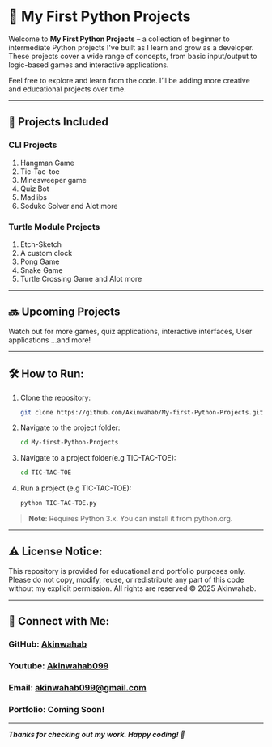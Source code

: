 # 🐍 My First Python Projects

Welcome to **My First Python Projects** – a collection of beginner to intermediate Python projects I've built as I learn and grow as a developer. 
These projects cover a wide range of concepts, from basic input/output to logic-based games and interactive applications.

Feel free to explore and learn from the code. I’ll be adding more creative and educational projects over time.

---

## 📁 Projects Included

 ### CLI Projects 
 1. Hangman Game
 2. Tic-Tac-toe
 3. Minesweeper game
 4. Quiz Bot
 5. Madlibs
 6. Soduko Solver
and Alot more

 ### Turtle Module Projects 
 1. Etch-Sketch
 2. A custom clock
 3. Pong Game
 4. Snake Game
 5. Turtle Crossing Game
and Alot more

---

## 🔜 Upcoming Projects

Watch out for more games, quiz applications, interactive interfaces, User applications 
...and more!

---

## 🛠️ How to Run:
1. Clone the repository:
   ```bash
   git clone https://github.com/Akinwahab/My-first-Python-Projects.git
2. Navigate to the project folder:
   ```bash
   cd My-first-Python-Projects
3. Navigate to a project folder(e.g TIC-TAC-TOE):
   ```bash
   cd TIC-TAC-TOE
4. Run a project (e.g TIC-TAC-TOE):
   ```bash
   python TIC-TAC-TOE.py   
> **Note**: Requires Python 3.x. You can install it from python.org.

---

## ⚠️ License Notice:
This repository is provided for educational and portfolio purposes only.
Please do not copy, modify, reuse, or redistribute any part of this code without my explicit permission.
All rights are reserved © 2025 Akinwahab.

---

## 🔗 Connect with Me:
### GitHub: [Akinwahab](https://github.com/Akinwahab)
### Youtube: [Akinwahab099](https://www.youtube.com/@Akinwahab099)
### Email: [akinwahab099@gmail.com](akinwahab099@gmail.com)
### Portfolio: Coming Soon!

---

***Thanks for checking out my work. Happy coding! 🚀***



